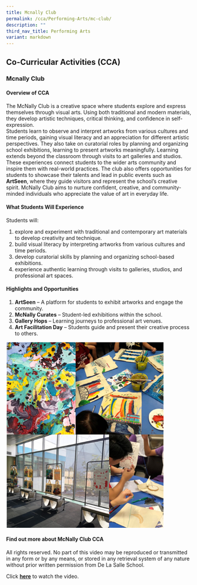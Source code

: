 ```yaml
---
title: Mcnally Club
permalink: /cca/Performing-Arts/mc-club/
description: ""
third_nav_title: Performing Arts
variant: markdown
---
```

## Co-Curricular&nbsp;Activities&nbsp;(CCA)

### Mcnally Club
#### Overview of CCA 
The McNally Club is a creative space where students explore and express themselves through visual arts. Using both traditional and modern materials, they develop artistic techniques, critical thinking, and confidence in self-expression. <br>
Students learn to observe and interpret artworks from various cultures and time periods, gaining visual literacy and an appreciation for different artistic perspectives. They also take on curatorial roles by planning and organizing school exhibitions, learning to present artworks meaningfully. Learning extends beyond the classroom through visits to art galleries and studios. These experiences connect students to the wider arts community and inspire them with real-world practices. The club also offers opportunities for students to showcase their talents and lead in public events such as **ArtSeen**, where they guide visitors and represent the school’s creative spirit.
McNally Club aims to nurture confident, creative, and community-minded individuals who appreciate the value of art in everyday life.

#### What Students Will Experience 

Students will: <br>
1.	explore and experiment with traditional and contemporary art materials to develop creativity and technique. <br>
2.	build visual literacy by interpreting artworks from various cultures and time periods. <br>
3.	develop curatorial skills by planning and organizing school-based exhibitions. <br>
4.	experience authentic learning through visits to galleries, studios, and professional art spaces.

#### Highlights and Opportunities

1.	**ArtSeen** – A platform for students to exhibit artworks and engage the community.
2.	**McNally Curates** – Student-led exhibitions within the school.
3.	**Gallery Hops** – Learning journeys to professional art venues.
4.	**Art Facilitation Day** – Students guide and present their creative process to others.

<img src="/images/McNally.png" style="width:85%">

#### Find out more about McNally Club CCA

All rights reserved. No part of this video may be reproduced or transmitted in any form or by any means, or stored in any retrieval system of any nature without prior written permission from De La Salle School.  

Click&nbsp;**[here](https://youtu.be/jITJ4pWOW0k)**&nbsp;to watch the video.